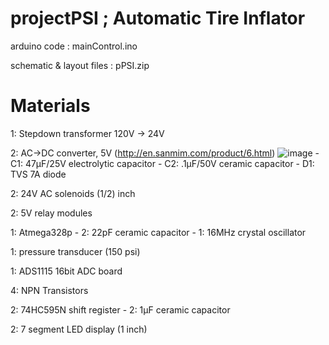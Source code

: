 # projectPSI ; Automatic Tire Inflator

arduino code  : mainControl.ino 

schematic & layout files : pPSI.zip

# Materials
1: Stepdown transformer 120V -> 24V 

2: AC->DC converter, 5V (http://en.sanmim.com/product/6.html)
 ![image](https://user-images.githubusercontent.com/65479298/192938053-ce143546-a3d1-410d-ae2a-fe97e1dd2196.png)
    - C1: 47μF/25V electrolytic capacitor
    - C2: .1μF/50V ceramic capacitor
    - D1: TVS 7A diode 
   

    
    

2: 24V AC solenoids (1/2) inch 

2: 5V relay modules

1: Atmega328p 
    - 2: 22pF ceramic capacitor
    - 1: 16MHz crystal oscillator

1: pressure transducer (150 psi)

1: ADS1115 16bit ADC board

4: NPN Transistors 

2: 74HC595N shift register
    - 2: 1μF ceramic capacitor

2: 7 segment LED display (1 inch)


